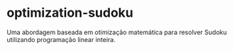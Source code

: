 # optimization-sudoku
Uma abordagem baseada em otimização matemática para resolver Sudoku utilizando programação linear inteira.
